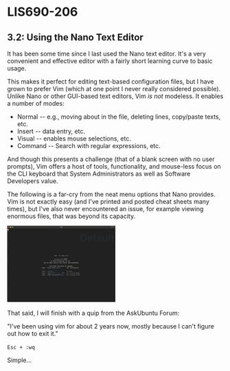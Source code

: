 # LIS690-206

## 3.2: Using the Nano Text Editor

It has been some time since I last used the Nano text editor. It's a very convenient and effective editor with a fairly short learning curve to basic usage.

This makes it perfect for editing text-based configuration files, but I have grown to prefer Vim (which at one point I never really considered possible).
Unlike Nano or other GUI-based text editors, Vim *is not* modeless. It enables a number of modes:

- Normal -- e.g., moving about in the file, deleting lines, copy/paste texts, etc.
- Insert -- data entry, etc.
- Visual -- enables mouse selections, etc.
- Command -- Search with regular expressions, etc. 

And though this presents a challenge (that of a blank screen with no user prompts), Vim offers a host of tools, functionality, and mouse-less focus on the CLI keyboard that System Administrators as well as Software Developers value.

The following is a far-cry from the neat menu options that Nano provides. Vim is not exactly easy (and I've printed and posted cheat sheets many times), but I've also never encountered an issue, for example viewing enormous files, that was beyond its capacity.

<img src="https://github.com/brontd/lib690/blob/main/vim1.png" width="50%" alt="vim_screen">

That said, I will finish with a quip from the AskUbuntu Forum:

"I've been using vim for about 2 years now, mostly because I can't figure out how to exit it."

`Esc + :wq`

Simple...
